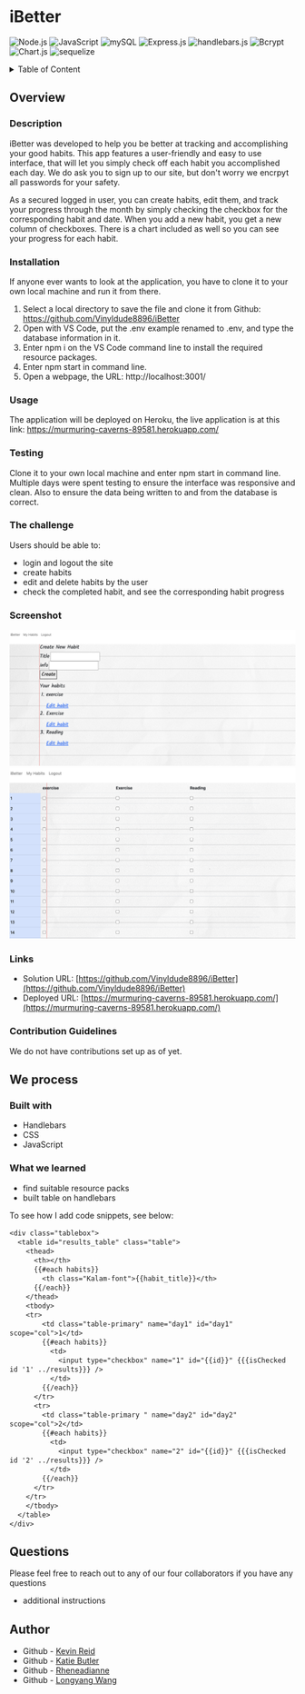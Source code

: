 # iBetter

![Node.js](https://img.shields.io/badge/Nodejs-License-blue)
![JavaScript](https://img.shields.io/badge/JavaScript-License-yellowgreen)
![mySQL](https://img.shields.io/badge/mySQL-License-lightgrey)
![Express.js](https://img.shields.io/badge/Express.js-License-lightblue)
![handlebars.js](https://img.shields.io/badge/handlebars.js-License-yellowgreen)
![Bcrypt](https://img.shields.io/badge/bcrypt-License-blue)
![Chart.js](https://img.shields.io/badge/Chart.js-License-yellowgreen)
![sequelize](https://img.shields.io/badge/sequelize-License-lightgrey)

<details>
<summary>Table of Content</summary>

- [Overview](#overview)
  - [Description](#description)
  - [Installation](#installation)
  - [Usage](#usage)
  - [Testing](#testing)
  - [The challenge](#the-challenge)
  - [Screenshot](#screenshot)
  - [Links](#links)
  - [contribution guidelines](#contribution-guidelines)
- [We process](#we-process)
  - [Built with](#built-with)
  - [What we learned](#what-we-learned)
- [Questions](#questions)
- [Author](#author)

</details>

## Overview

### Description

iBetter was developed to help you be better at tracking and accomplishing your good habits. This app features a user-friendly and easy to use interface, that will let you simply check off each habit you accomplished each day. We do ask you to sign up to our site, but don't worry we encrpyt all passwords for your safety.

As a secured logged in user, you can create habits, edit them, and track your progress through the month by simply checking the checkbox for the corresponding habit and date. When you add a new habit, you get a new column of checkboxes. There is a chart included as well so you can see your progress for each habit.

### Installation

If anyone ever wants to look at the application, you have to clone it to your own local machine and run it from there.
1. Select a local directory to save the file and clone it from Github: https://github.com/Vinyldude8896/iBetter 
2. Open with VS Code, put the .env example renamed to .env, and type the database information in it.
3. Enter npm i on the VS Code command line to install the required resource packages.
4. Enter npm start in command line.
5. Open a webpage, the URL: http://localhost:3001/ 

### Usage

The application will be deployed on Heroku, the live application is at this link: https://murmuring-caverns-89581.herokuapp.com/

### Testing

Clone it to your own local machine and enter npm start in command line.
Multiple days were spent testing to ensure the interface was responsive and clean. Also to ensure the data being written to and from the database is correct.

### The challenge

Users should be able to:

- login and logout the site
- create habits
- edit and delete habits by the user
- check the completed habit, and see the corresponding habit progress

### Screenshot

![](./assets/images/iBetter_screenhot_1.png)
![](./assets/images/iBetter_screenhot_2.png)


### Links

- Solution URL: [https://github.com/Vinyldude8896/iBetter](https://github.com/Vinyldude8896/iBetter)
- Deployed URL: [https://murmuring-caverns-89581.herokuapp.com/](https://murmuring-caverns-89581.herokuapp.com/)

### Contribution Guidelines

We do not have contributions set up as of yet.

## We process

### Built with

- Handlebars
- CSS
- JavaScript

### What we learned

- find suitable resource packs
- built table on handlebars 

To see how I add code snippets, see below:

```Handlebars
<div class="tablebox">
  <table id="results_table" class="table">
    <thead>
      <th></th>
      {{#each habits}}
        <th class="Kalam-font">{{habit_title}}</th>
      {{/each}}
    </thead>
    <tbody>
    <tr>
        <td class="table-primary" name="day1" id="day1" scope="col">1</td>
        {{#each habits}}
          <td>
            <input type="checkbox" name="1" id="{{id}}" {{{isChecked id '1' ../results}}} />
          </td>
        {{/each}}
      </tr>
      <tr>
        <td class="table-primary " name="day2" id="day2" scope="col">2</td>
        {{#each habits}}
          <td>
            <input type="checkbox" name="2" id="{{id}}" {{{isChecked id '2' ../results}}} />
          </td>
        {{/each}}
      </tr>
    </tr>
    </tbody>
  </table>
</div>
```

## Questions
Please feel free to reach out to any of our four collaborators if you have any questions
  - additional instructions 

## Author

- Github - [Kevin Reid](https://github.com/Vinyldude8896)
- Github - [Katie Butler](https://github.com/katiebutler37)
- Github - [Rheneadianne](https://github.com/rheneadianne)
- Github - [Longyang Wang](https://github.com/YangLongWang)
